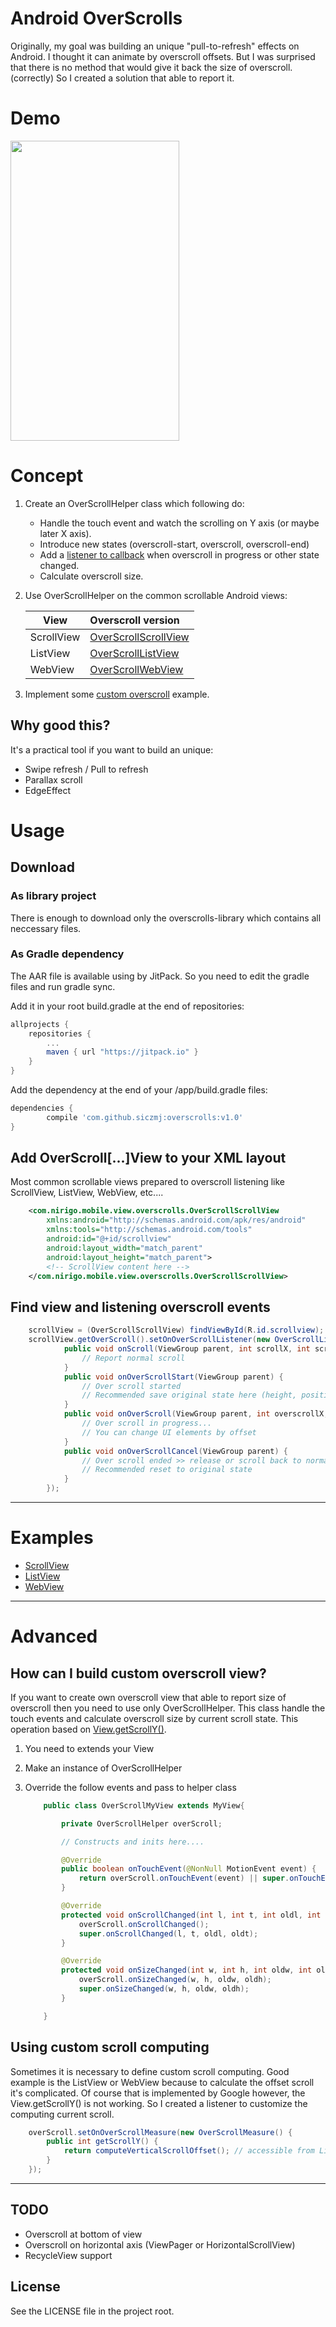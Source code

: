 # Android OverScrolls

Originally, my goal was building an unique "pull-to-refresh" effects on Android. I thought it can 
animate by overscroll offsets. But I was surprised that there is no method that would give it back
the size of overscroll. (correctly) So I created a solution that able to report it.

# Demo

<img src="https://github.com/siczmj/overscrolls/blob/master/screenshots/overscroll_example_android_capture.gif" width="270" height="480" />

# Concept

1. Create an OverScrollHelper class which following do:
    - Handle the touch event and watch the scrolling on Y axis (or maybe later X axis).
    - Introduce new states (overscroll-start, overscroll, overscroll-end)
    - Add a [listener to callback](https://github.com/siczmj/overscrolls/blob/master/overscrolls-library/src/main/java/com/nirigo/mobile/view/overscrolls/interfaces/OverScrollListener.java) when overscroll in progress or other state changed.
    - Calculate overscroll size.

2. Use OverScrollHelper on the common scrollable Android views:

    | View          | Overscroll version   |
    | ------------- |:-------------------- |
    | ScrollView    | [OverScrollScrollView](https://github.com/siczmj/overscrolls/blob/master/overscrolls-library/src/main/java/com/nirigo/mobile/view/overscrolls/OverScrollScrollView.java) |
    | ListView      | [OverScrollListView](https://github.com/siczmj/overscrolls/blob/master/overscrolls-library/src/main/java/com/nirigo/mobile/view/overscrolls/OverScrollListView.java)   |
    | WebView       | [OverScrollWebView](https://github.com/siczmj/overscrolls/blob/master/overscrolls-library/src/main/java/com/nirigo/mobile/view/overscrolls/OverScrollWebView.java)    |

3. Implement some [custom overscroll](https://github.com/siczmj/overscrolls/tree/master/overscrolls-example/src/main/java/com/nirigo/mobile/overscrolls/examples/overscroll) example.


## Why good this?

It's a practical tool if you want to build an unique:
- Swipe refresh / Pull to refresh
- Parallax scroll
- EdgeEffect

# Usage

## Download

### As library project

There is enough to download only the overscrolls-library which contains all neccessary files.

### As Gradle dependency

The AAR file is available using by JitPack. So you need to edit the gradle files and run gradle sync.

Add it in your root build.gradle at the end of repositories:
```gradle
allprojects {
    repositories {
        ...
        maven { url "https://jitpack.io" }
    }
}
```

Add the dependency at the end of your /app/build.gradle files:
```gradle
dependencies {
        compile 'com.github.siczmj:overscrolls:v1.0'
}
```


## Add OverScroll[...]View to your XML layout

Most common scrollable views prepared to overscroll listening like ScrollView, ListView, WebView, etc....

```xml
    <com.nirigo.mobile.view.overscrolls.OverScrollScrollView
        xmlns:android="http://schemas.android.com/apk/res/android"
        xmlns:tools="http://schemas.android.com/tools"
        android:id="@+id/scrollview"
        android:layout_width="match_parent"
        android:layout_height="match_parent">
        <!-- ScrollView content here -->
    </com.nirigo.mobile.view.overscrolls.OverScrollScrollView>
```

## Find view and listening overscroll events

```java
    scrollView = (OverScrollScrollView) findViewById(R.id.scrollview);
    scrollView.getOverScroll().setOnOverScrollListener(new OverScrollListener() {
            public void onScroll(ViewGroup parent, int scrollX, int scrollY) {
                // Report normal scroll
            }
            public void onOverScrollStart(ViewGroup parent) {
                // Over scroll started
                // Recommended save original state here (height, position, etc.)
            }
            public void onOverScroll(ViewGroup parent, int overscrollX, int overscrollY) {
                // Over scroll in progress...
                // You can change UI elements by offset
            }
            public void onOverScrollCancel(ViewGroup parent) {
                // Over scroll ended >> release or scroll back to normal scroll
                // Recommended reset to original state
            }
        });
```

------

# Examples

- [ScrollView](https://github.com/siczmj/overscrolls/blob/master/overscrolls-example/src/main/java/com/nirigo/mobile/overscrolls/examples/overscroll/OverScrollScrollViewExampleFragment.java)
- [ListView](https://github.com/siczmj/overscrolls/blob/master/overscrolls-example/src/main/java/com/nirigo/mobile/overscrolls/examples/overscroll/OverScrollListViewExampleFragment.java)
- [WebView](https://github.com/siczmj/overscrolls/blob/master/overscrolls-example/src/main/java/com/nirigo/mobile/overscrolls/examples/overscroll/OverScrollWebViewExampleFragment.java)

------

# Advanced

## How can I build custom overscroll view?

If you want to create own overscroll view that able to report size of overscroll then you need to
use only OverScrollHelper. This class handle the touch events and calculate overscroll size by
current scroll state. This operation based on [View.getScrollY()](http://developer.android.com/reference/android/view/View.html#getScrollY()).

1. You need to extends your View
2. Make an instance of OverScrollHelper
3. Override the follow events and pass to helper class

    ```java
        public class OverScrollMyView extends MyView{

            private OverScrollHelper overScroll;

            // Constructs and inits here....

            @Override
            public boolean onTouchEvent(@NonNull MotionEvent event) {
                return overScroll.onTouchEvent(event) || super.onTouchEvent(event);
            }

            @Override
            protected void onScrollChanged(int l, int t, int oldl, int oldt) {
                overScroll.onScrollChanged();
                super.onScrollChanged(l, t, oldl, oldt);
            }

            @Override
            protected void onSizeChanged(int w, int h, int oldw, int oldh) {
                overScroll.onSizeChanged(w, h, oldw, oldh);
                super.onSizeChanged(w, h, oldw, oldh);
            }

        }
    ```


## Using custom scroll computing

Sometimes it is necessary to define custom scroll computing. Good example is the ListView or WebView
because to calculate the offset scroll it's complicated. Of course that is implemented by Google however,
the View.getScrollY() is not working. So I created a listener to customize the computing current
scroll.

```java
    overScroll.setOnOverScrollMeasure(new OverScrollMeasure() {
        public int getScrollY() {
            return computeVerticalScrollOffset(); // accessible from ListView or WebView...
        }
    });
```

------

## TODO

- Overscroll at bottom of view
- Overscroll on horizontal axis (ViewPager or HorizontalScrollView)
- RecycleView support

## License
See the LICENSE file in the project root.